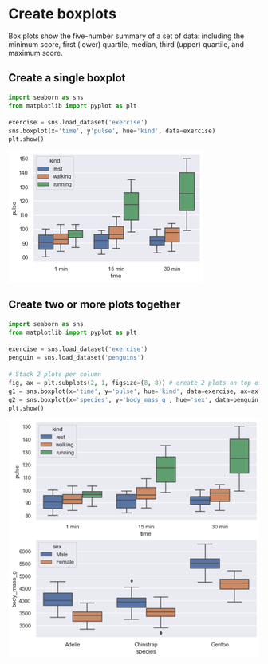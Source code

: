 # Create boxplots

Box plots show the five-number summary of a set of data: including the minimum score, first (lower) quartile, median, third (upper) quartile, and maximum score.

## Create a single boxplot

```python
import seaborn as sns
from matplotlib import pyplot as plt

exercise = sns.load_dataset('exercise')
sns.boxplot(x='time', y'pulse', hue='kind', data=exercise)
plt.show()
```

![Boxplot Exercise](/graph_examples/sns_boxplot_single.png)

## Create two or more plots together

```python
import seaborn as sns
from matplotlib import pyplot as plt

exercise = sns.load_dataset('exercise')
penguin = sns.load_dataset('penguins')

# Stack 2 plots per column
fig, ax = plt.subplots(2, 1, figsize=(8, 8)) # create 2 plots on top of each other
g1 = sns.boxplot(x='time', y='pulse', hue='kind', data=exercise, ax=ax[0])
g2 = sns.boxplot(x='species', y='body_mass_g', hue='sex', data=penguin, ax=ax[1])
plt.show()
```

![Boxplot Exercise](/graph_examples/sns_boxplots_multiple.png)
